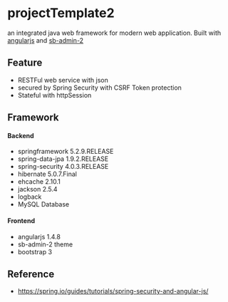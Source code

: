 # projectTemplate2
an integrated java web framework for modern web application. Built with [angularjs](https://angularjs.org/) and [sb-admin-2](http://startbootstrap.com/template-overviews/sb-admin-2/)

## Feature
* RESTFul web service with json
* secured by Spring Security with CSRF Token protection
* Stateful with httpSession 

## Framework
#### Backend
* springframework 5.2.9.RELEASE
* spring-data-jpa 1.9.2.RELEASE
* spring-security 4.0.3.RELEASE
* hibernate 5.0.7.Final
* ehcache 2.10.1
* jackson 2.5.4
* logback
* MySQL Database

#### Frontend
* angularjs 1.4.8
* sb-admin-2 theme
* bootstrap 3

## Reference
* https://spring.io/guides/tutorials/spring-security-and-angular-js/
